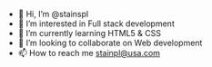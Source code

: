 - 👋 Hi, I’m @stainspl
- 👀 I’m interested in Full stack development
- 🌱 I’m currently learning HTML5 & CSS
- 💞️ I’m looking to collaborate on Web development
- 📫 How to reach me stainpl@usa.com

<!---
stainspl/stainspl is a ✨ special ✨ repository because its `README.md` (this file) appears on your GitHub profile.
You can click the Preview link to take a look at your changes.
--->
